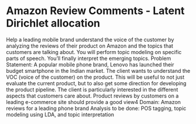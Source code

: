 # Amazon Review Comments - Latent Dirichlet allocation
 Help a leading mobile brand understand the voice of the customer by analyzing the reviews of their product on Amazon and the topics that customers are talking about. You will perform topic modeling on specific parts of speech. You’ll finally interpret the emerging topics.  Problem Statement: A popular mobile phone brand, Lenovo has launched their budget smartphone in the Indian market. The client wants to understand the VOC (voice of the customer) on the product. This will be useful to not just evaluate the current product, but to also get some direction for developing the product pipeline. The client is particularly interested in the different aspects that customers care about. Product reviews by customers on a leading e-commerce site should provide a good view4  Domain: Amazon reviews for a leading phone brand  Analysis to be done: POS tagging, topic modeling using LDA, and topic interpretation  
